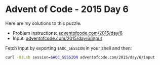 # Advent of Code - 2015 Day 6
Here are my solutions to this puzzle.

* Problem instructions: [adventofcode.com/2015/day/6](https://adventofcode.com/2015/day/6)
* Input: [adventofcode.com/2015/day/6/input](https://adventofcode.com/2015/day/6/input)

Fetch input by exporting `$AOC_SESSION` in your shell and then:
```bash
curl -OJLsb session=$AOC_SESSION adventofcode.com/2015/day/6/input
```
